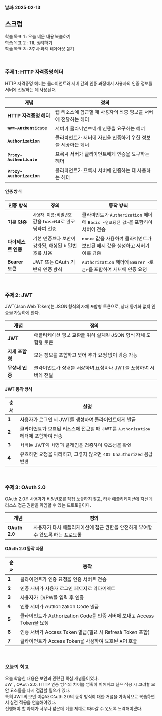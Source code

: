 #### 날짜: 2025-02-13

## 스크럼

학습 목표 1 : 오늘 배운 내용 복습하기  
학습 목표 2 : TIL 정리하기  
학습 목표 3 : 3주차 과제 레이아웃 잡기

⠀  

### 주제 1: HTTP 자격증명 헤더

HTTP 자격증명 헤더는 클라이언트와 서버 간의 인증 과정에서 사용자의 인증 정보를 서버에 전달하는 데 사용된다.  

| 개념 | 정의 |
| --- | --- |
| **HTTP 자격증명 헤더** | 웹 리소스에 접근할 때 사용자의 인증 정보를 서버에 전달하는 헤더 |
| **`WWW-Authenticate`** | 서버가 클라이언트에게 인증을 요구하는 헤더 |
| **`Authorization`** | 클라이언트가 서버에 자신을 인증하기 위한 정보를 제공하는 헤더 |
| **`Proxy-Authenticate`** | 프록시 서버가 클라이언트에게 인증을 요구하는 헤더 |
| **`Proxy-Authorization`** | 클라이언트가 프록시 서버에 인증하는 데 사용하는 헤더 |

#### 인증 방식

| 인증 방식 | 정의 | 동작 방식 |
| --- | --- | --- |
| **기본 인증** | `사용자 이름:비밀번호` 값을 base64로 인코딩하여 전송 | 클라이언트가 `Authorization` 헤더에 `Basic <인코딩된 값>`을 포함하여 서버에 전송 |
| **다이제스트 인증** | 기본 인증보다 보안이 강화됨, 해싱된 비밀번호를 사용 | `nonce` 값을 사용하여 클라이언트가 보안된 해시 값을 생성하고 서버가 이를 검증 |
| **Bearer 토큰** | JWT 또는 OAuth 기반의 인증 방식 | `Authorization` 헤더에 `Bearer <토큰>`을 포함하여 서버에 인증 요청 |

⠀  

### 주제 2: JWT

JWT(Json Web Token)는 JSON 형식의 자체 포함형 토큰으로, 상태 동기화 없이 인증을 가능하게 한다.  

| 개념 | 정의 |
| --- | --- |
| **JWT** | 애플리케이션 정보 교환을 위해 설계된 JSON 형식 자체 포함형 토큰 |
| **자체 포함형** | 모든 정보를 포함하고 있어 추가 요청 없이 검증 가능 |
| **무상태 인증** | 클라이언트가 상태를 저장하며 요청마다 JWT를 포함하여 서버에 전달 |

#### JWT 동작 방식

| 순서 | 설명 |
| --- | --- |
| **1** | 사용자가 로그인 시 JWT를 생성하여 클라이언트에게 발급 |
| **2** | 클라이언트가 보호된 리소스에 접근할 때 JWT를 `Authorization` 헤더에 포함하여 전송 |
| **3** | 서버는 JWT의 서명과 클레임을 검증하여 유효성을 확인 |
| **4** | 유효하면 요청을 처리하고, 그렇지 않으면 `401 Unauthorized` 응답 반환 |

⠀  

### 주제 3: OAuth 2.0

OAuth 2.0은 사용자가 비밀번호를 직접 노출하지 않고, 타사 애플리케이션에 자신의 리소스 접근 권한을 위임할 수 있는 프로토콜이다.  

| 개념 | 정의 |
| --- | --- |
| **OAuth 2.0** | 사용자가 타사 애플리케이션에 접근 권한을 안전하게 부여할 수 있도록 하는 프로토콜 |

#### OAuth 2.0 동작 과정

| 순서 | 동작 |
| --- | --- |
| **1** | 클라이언트가 인증 요청을 인증 서버로 전송 |
| **2** | 인증 서버가 사용자 로그인 페이지로 리다이렉트 |
| **3** | 사용자가 ID/PW를 입력 후 인증 |
| **4** | 인증 서버가 Authorization Code 발급 |
| **5** | 클라이언트가 Authorization Code를 인증 서버에 보내고 Access Token을 요청 |
| **6** | 인증 서버가 Access Token 발급(필요 시 Refresh Token 포함) |
| **7** | 클라이언트가 Access Token을 사용하여 보호된 API 호출 |

⠀  

### 오늘의 회고

오늘 학습한 내용은 보안과 관련된 핵심 개념들이었다.  
JWT, OAuth 2.0, HTTP 인증 방식의 차이를 명확히 이해하고 실무 적용 시 고려할 보안 요소들을 다시 점검할 필요가 있다.  
특히 JWT의 보안 이슈와 OAuth 2.0의 동작 방식에 대한 개념을 지속적으로 복습하면서 실전 적용을 연습해야겠다.  
진행해야 할 과제가 너무나 많은데 이를 제대로 따라갈 수 있도록 노력해야겠다.  


